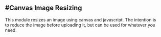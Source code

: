 #Canvas Image Resizing
---

This module resizes an image using canvas and javascript.
The intention is to reduce the image before uploading it, but can be used for whatever you need.
